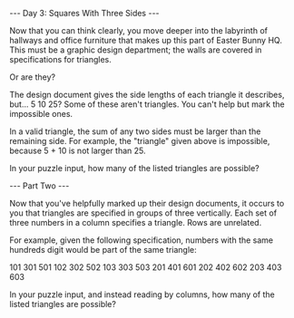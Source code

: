 
--- Day 3: Squares With Three Sides ---

Now that you can think clearly, you move deeper into the labyrinth of hallways
and office furniture that makes up this part of Easter Bunny HQ. This must be a
graphic design department; the walls are covered in specifications for
triangles.

Or are they?

The design document gives the side lengths of each triangle it describes, but...
5 10 25? Some of these aren't triangles. You can't help but mark the impossible
ones.

In a valid triangle, the sum of any two sides must be larger than the remaining
side. For example, the "triangle" given above is impossible, because 5 + 10 is
not larger than 25.

In your puzzle input, how many of the listed triangles are possible?

--- Part Two ---

Now that you've helpfully marked up their design documents, it occurs to you
that triangles are specified in groups of three vertically. Each set of three
numbers in a column specifies a triangle. Rows are unrelated.

For example, given the following specification, numbers with the same hundreds
digit would be part of the same triangle:

101 301 501
102 302 502
103 303 503
201 401 601
202 402 602
203 403 603

In your puzzle input, and instead reading by columns, how many of the listed
triangles are possible?
